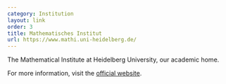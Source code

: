 ```yaml
---
category: Institution
layout: link
order: 3
title: Mathematisches Institut
url: https://www.mathi.uni-heidelberg.de/
---
```


The Mathematical Institute at Heidelberg University, our academic home.

For more information, visit the [official website](https://www.mathi.uni-heidelberg.de/).